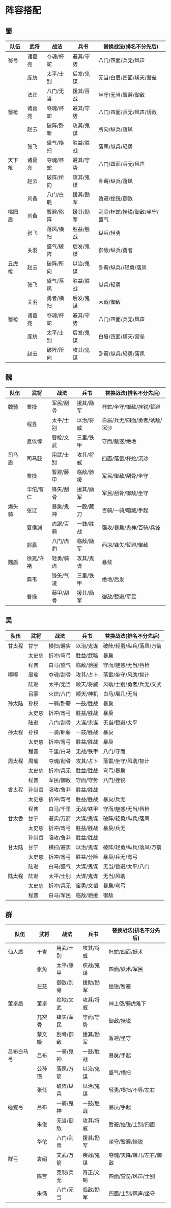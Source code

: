# 阵容搭配


## 蜀

| 队伍 | 武将 | 战法 | 兵书 | 替换战法(排名不分先后) |
|---|---|---|---|---|
| 蜀弓 | 诸葛亮 | 夺魂/杯蛇 | 避其/守势 | 八门/四面/兵无/风声 |
|  | 庞统 | 太平/士别 | 后发/鬼谋 | 无当/白眉/四面/熿天/营垒 |
|  | 法正 | 八门/无当 | 援其/百战 | 坐守/无当/暂避/御敌 |
| 蜀枪 | 诸葛亮 | 夺魂/杯蛇 | 避其/守势 | 八门/四面/兵无/风声/诱敌 |
|  | 赵云 | 破阵/卧新 | 攻其/鬼谋 | 所向/纵兵/落凤 |
|  | 张飞 | 盛气/横扫 | 胜益/胜战 | 落凤/纵兵/轻勇 |
| 天下枪 | 诸葛亮 | 夺魂/杯蛇 | 避其/守势 | 八门/四面/兵无/风声 |
|  | 赵云 | 破阵/所向 | 攻其/鬼谋 | 卧薪/纵兵/落凤 |
|  | 刘备 | 八门/白毦 | 援其/励军 | 暂避/挫锐/御敌 |
| 桃园盾 | 刘备 | 暂避/陷阵 | 援其/励军 | 刮骨/杯蛇/挫锐/御敌/坐守/盛气 |
|  | 张飞 | 落凤/横扫 | 胜益/胜战 | 纵兵/轻勇 |
|  | 关羽 | 盛气/破阵 | 后发/鬼谋 | 御敌/纵兵/勇者 |
| 五虎枪 | 赵云 | 破阵/所向 | 以治/鬼谋 | 卧薪/纵兵//轻勇/落凤 |
|  | 张飞 | 盛气/落凤 | 胜益/胜战 | 纵兵/轻勇 |
|  | 关羽 | 勇者/横扫 | 后发/鬼谋 | 大戟/御敌 |
| 蜀枪 | 诸葛亮 | 夺魂/杯蛇 | 避其/守势 | 八门/四面/兵无/风声 |
|  | 庞统 | 太平/士别 | 后发/鬼谋 | 白眉/四面/熿天/营垒 |
|  | 赵云 | 破阵/所向 | 攻其/鬼谋 | 卧薪/纵兵/轻勇/落凤 |

## 魏

| 队伍 | 武将 | 战法 | 兵书 | 替换战法(排名不分先后) |
|---|---|---|---|---|
| 魏骑 | 曹操 | 军民/刮骨 | 援其/励军 | 杯蛇/坐守/御敌/挫锐/暂避 |
|  | 程昱 | 太平/士别 | 以治/将威 | 白眉/兵无/四面/勇者/诱敌/沉沙 |
|  | 夏侯惇 | 唇枪/文武 | 三里/铁甲 | 守而/魅惑/绝地 |
| 司马盾 | 司马懿 | 用武/士别 | 攻其/将威 | 四面/落雷/杯蛇/沉沙 |
|  | 曹操 | 暂避/藤甲 | 临敌/驰援 | 军民/御敌/刮骨/坐守 |
|  | 华佗/曹仁 | 锋矢/刮骨 | 援其/励军 | 军民/刮骨/御敌/坐守 |
| 爆头骑 | 张辽 | 暴戾/鬼神 | 一股/藏刀 | 百骑/一骑/暗藏/手起 |
|  | 夏侯渊 | 虎踞/百骑 | 一鼓/胜战 | 强攻/暴戾/鬼神/百骑/兵锋 |
|  | 郭嘉 | 八门/虎豹 | 临敌/励军 | 西凉/锋矢/暂避/御敌 |
| 魏盾 | 徐晃/许褚 | 轻勇/骑虎 | 攻其/鬼谋 | 暴敛 |
|  | 典韦 | 锋矢/气凌 | 三里/铁甲 | 绝地/后发 |
|  | 曹操 | 藤甲/刮骨 | 援其/励军 | 御敌/暂避/军民 |

## 吴

| 队伍 | 武将 | 战法 | 兵书 | 替换战法(排名不分先后) |
|---|---|---|---|---|
| 甘太程 | 甘宁 | 横扫/避实 | 以治/鬼谋 | 破阵/轻勇/纵兵/落凤/万箭 |
|  | 太史慈 | 折冲/弯弓 | 胜益/武略 | 暴戾 |
|  | 程普 | 白马/盛气 | 临敌/驰援 | 守而/魅惑/无当/唇枪 |
| 嘟嘟 | 周瑜 | 夺魂/刮骨 | 攻其/占卜 | 落雷/坐守/风助/智计 |
|  | 陆逊 | 太平/无当 | 顺天/将威 | 风助/士别/勇者/兵无/文武 |
|  | 吕蒙 | 火炽/八门 | 顺天/神机 | 白马/屠几/无当 |
| 孙太陆 | 孙权 | 一骑/卧薪 | 一鼓/胜战 | 暴戾 |
|  | 太史慈 | 折冲/弯弓 | 胜益/胜战 | 暴戾 |
|  | 陆逊 | 八门/刮骨 | 大谋/鬼谋 | 无当/暂避/太平 |
| 孙太程 | 孙权 | 一骑/卧薪 | 一鼓/胜战 | 暴戾 |
|  | 太史慈 | 折冲/弯弓 | 胜益/胜战 | 暴戾 |
|  | 程普 | 千里/白马 | 无战/铁甲 | 八门/守而 |
| 周太程 | 周瑜 | 夺魂/刮骨 | 攻其/占卜 | 落雷/坐守/风助/智计 |
|  | 太史慈 | 折冲/兵无 | 胜益/胜战 | 弯弓/暴戾 |
|  | 程普 | 军民/御敌 | 守而/守势 | 八门/挫锐 |
| 香太程 | 孙尚香 | 强攻/鲁莽 | 胜益/胜战 |  |
|  | 太史慈 | 折冲/弯弓 | 胜益/胜战 | 暴戾/兵无 |
|  | 程普 | 白马/千里 | 无战/铁甲 | 守而/魅惑/无当/唇枪 |
| 甘太香 | 甘宁 | 避实/万箭 | 大谋/鬼谋 | 破阵/轻勇/纵兵/落凤 |
|  | 太史慈 | 折冲/弯弓 | 胜益/胜战 | 暴戾/兵无 |
|  | 孙尚香 | 强攻/鲁莽 | 胜益/胜战 |  |
| 甘太陆 | 甘宁 | 横扫/避实 | 以治/鬼谋 | 破阵/轻勇/纵兵/落凤/万箭 |
|  | 太史慈 | 折冲/弯弓 | 胜益/分险 | 暴戾/兵无/弯弓 |
|  | 陆逊 | 白马/盛气 | 大谋/鬼谋 | 无当/暂避/太平/八门 |
| 陆太程 | 陆逊 | 太平/士别 | 大谋/鬼谋 | 无当/风助 |
|  | 太史慈 | 折冲/兵无 | 蛮勇/文韬 | 暴戾/弯弓 |
|  | 程普 | 白马/军民 | 临敌/驰援 | 御敌 |

## 群

| 队伍 | 武将 | 战法 | 兵书 | 替换战法(排名不分先后) |
|---|---|---|---|---|
| 仙人盾 | 于吉 | 用武/士别 | 攻其/将威 | 杯蛇/四面/妖术 |
|  | 张角 | 太平/藤甲 | 疾战/鬼谋 | 四面/妖术/军民 |
|  | 左慈 | 御敌/刮骨 | 援助/励军 | 挫锐/暂避 |
| 董卓盾 | 董卓 | 绝地/文武 | 攻其/将威 | 神上使/骑虎难下 |
|  | 兀突骨 | 锋矢/军民 | 守而/守势 | 御敌/挫锐 |
|  | 蔡文姬 | 刮骨/御敌 | 援其/励军 | 暂避/坐守 |
| 吕布白马弓 | 吕布 | 一骑/鬼神 | 一鼓/胜战 | 暴戾/手起 |
|  | 公孙瓒 | 落凤/万箭 | 以治/鬼谋 | 盛气/横扫 |
|  | 张任 | 破阵/纵兵 | 以治/鬼谋 | 轻勇/横扫/不辱/左右 |
| 碰瓷弓 | 吕布 | 一骑/鬼神 | 一鼓/胜战 | 暴戾/手起 |
|  | 朱俊 | 无当/御敌 | 攻其/将威 | 暂避/挫锐/士别/四面 |
|  | 华佗 | 八门/刮骨 | 援其/励军 | 坐守/暂避/挫锐 |
| 群弓 | 袁绍 | 文武/万箭 | 疾战/鬼谋 | 夺魂/天降/屠几/左右/御敌 |
|  | 陈宫 | 克制/兵无 | 奇正/文韬 | 四面/营垒/风声/士别 |
|  | 朱儁 | 八门/无当 | 临敌/励军 | 四面/士别/风声/坐守 |